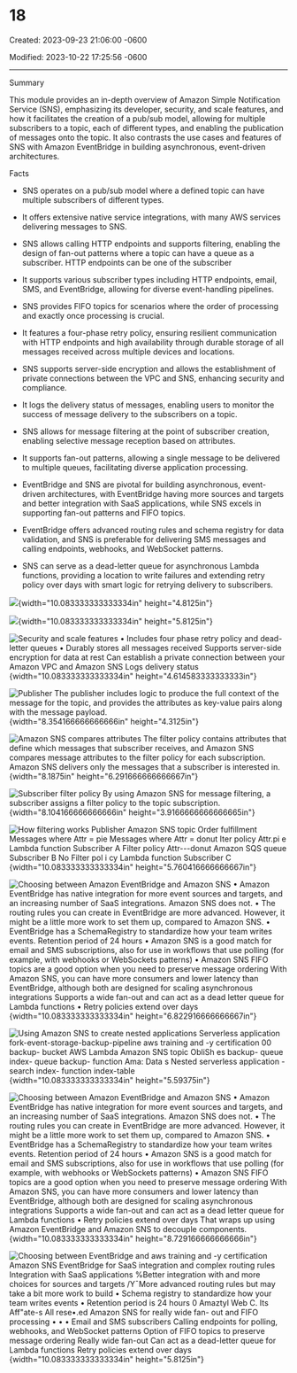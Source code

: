 # 18

Created: 2023-09-23 21:06:00 -0600

Modified: 2023-10-22 17:25:56 -0600

---

Summary

This module provides an in-depth overview of Amazon Simple Notification Service (SNS), emphasizing its developer, security, and scale features, and how it facilitates the creation of a pub/sub model, allowing for multiple subscribers to a topic, each of different types, and enabling the publication of messages onto the topic. It also contrasts the use cases and features of SNS with Amazon EventBridge in building asynchronous, event-driven architectures.

Facts

- SNS operates on a pub/sub model where a defined topic can have multiple subscribers of different types.
- It offers extensive native service integrations, with many AWS services delivering messages to SNS.
- SNS allows calling HTTP endpoints and supports filtering, enabling the design of fan-out patterns where a topic can have a queue as a subscriber. HTTP endpoints can be one of the subscriber



- It supports various subscriber types including HTTP endpoints, email, SMS, and EventBridge, allowing for diverse event-handling pipelines.
- SNS provides FIFO topics for scenarios where the order of processing and exactly once processing is crucial.
- It features a four-phase retry policy, ensuring resilient communication with HTTP endpoints and high availability through durable storage of all messages received across multiple devices and locations.
- SNS supports server-side encryption and allows the establishment of private connections between the VPC and SNS, enhancing security and compliance.
- It logs the delivery status of messages, enabling users to monitor the success of message delivery to the subscribers on a topic.
- SNS allows for message filtering at the point of subscriber creation, enabling selective message reception based on attributes.
- It supports fan-out patterns, allowing a single message to be delivered to multiple queues, facilitating diverse application processing.
- EventBridge and SNS are pivotal for building asynchronous, event-driven architectures, with EventBridge having more sources and targets and better integration with SaaS applications, while SNS excels in supporting fan-out patterns and FIFO topics.
- EventBridge offers advanced routing rules and schema registry for data validation, and SNS is preferable for delivering SMS messages and calling endpoints, webhooks, and WebSocket patterns.
- SNS can serve as a dead-letter queue for asynchronous Lambda functions, providing a location to write failures and extending retry policy over days with smart logic for retrying delivery to subscribers.



![](../../../media/AWS-Developing-Serverless-Solutions-on-AWS-Module-5-18-image1.png){width="10.083333333333334in" height="4.8125in"}



![](../../../media/AWS-Developing-Serverless-Solutions-on-AWS-Module-5-18-image2.png){width="10.083333333333334in" height="5.8125in"}





![Security and scale features • Includes four phase retry policy and dead-letter queues • Durably stores all messages received Supports server-side encryption for data at rest Can establish a private connection between your Amazon VPC and Amazon SNS Logs delivery status ](../../../media/AWS-Developing-Serverless-Solutions-on-AWS-Module-5-18-image3.png){width="10.083333333333334in" height="4.614583333333333in"}



![Publisher The publisher includes logic to produce the full context of the message for the topic, and provides the attributes as key-value pairs along with the message payload. ](../../../media/AWS-Developing-Serverless-Solutions-on-AWS-Module-5-18-image4.png){width="8.354166666666666in" height="4.3125in"}



![Amazon SNS compares attributes The filter policy contains attributes that define which messages that subscriber receives, and Amazon SNS compares message attributes to the filter policy for each subscription. Amazon SNS delivers only the messages that a subscriber is interested in. ](../../../media/AWS-Developing-Serverless-Solutions-on-AWS-Module-5-18-image5.png){width="8.1875in" height="6.291666666666667in"}



![Subscriber filter policy By using Amazon SNS for message filtering, a subscriber assigns a filter policy to the topic subscription. ](../../../media/AWS-Developing-Serverless-Solutions-on-AWS-Module-5-18-image6.png){width="8.104166666666666in" height="3.9166666666666665in"}



![How filtering works Publisher Amazon SNS topic Order fulfillment Messages where Attr = pie Messages where Attr = donut Iter policy Attr.pi e Lambda function Subscriber A Filter policy Attr---donut Amazon SQS queue Subscriber B No Filter pol i cy Lambda function Subscriber C ](../../../media/AWS-Developing-Serverless-Solutions-on-AWS-Module-5-18-image7.png){width="10.083333333333334in" height="5.760416666666667in"}





![Choosing between Amazon EventBridge and Amazon SNS • Amazon EventBridge has native integration for more event sources and targets, and an increasing number of SaaS integrations. Amazon SNS does not. • The routing rules you can create in EventBridge are more advanced. However, it might be a little more work to set them up, compared to Amazon SNS. • EventBridge has a SchemaRegistry to standardize how your team writes events. Retention period of 24 hours • Amazon SNS is a good match for email and SMS subscriptions, also for use in workflows that use polling (for example, with webhooks or WebSockets patterns) • Amazon SNS FIFO topics are a good option when you need to preserve message ordering With Amazon SNS, you can have more consumers and lower latency than EventBridge, although both are designed for scaling asynchronous integrations Supports a wide fan-out and can act as a dead letter queue for Lambda functions • Retry policies extend over days ](../../../media/AWS-Developing-Serverless-Solutions-on-AWS-Module-5-18-image8.png){width="10.083333333333334in" height="6.822916666666667in"}



![Using Amazon SNS to create nested applications Serverless application fork-event-storage-backup-pipeline aws training and -y certification 00 backup- bucket AWS Lambda Amazon SNS topic ObliSh es backup- queue index- queue backup- function Ama: Data s Nested serverless application - search index- function index-table ](../../../media/AWS-Developing-Serverless-Solutions-on-AWS-Module-5-18-image9.png){width="10.083333333333334in" height="5.59375in"}



![Choosing between Amazon EventBridge and Amazon SNS • Amazon EventBridge has native integration for more event sources and targets, and an increasing number of SaaS integrations. Amazon SNS does not. • The routing rules you can create in EventBridge are more advanced. However, it might be a little more work to set them up, compared to Amazon SNS. • EventBridge has a SchemaRegistry to standardize how your team writes events. Retention period of 24 hours • Amazon SNS is a good match for email and SMS subscriptions, also for use in workflows that use polling (for example, with webhooks or WebSockets patterns) • Amazon SNS FIFO topics are a good option when you need to preserve message ordering With Amazon SNS, you can have more consumers and lower latency than EventBridge, although both are designed for scaling asynchronous integrations Supports a wide fan-out and can act as a dead letter queue for Lambda functions • Retry policies extend over days That wraps up using Amazon EventBridge and Amazon SNS to decouple components. ](../../../media/AWS-Developing-Serverless-Solutions-on-AWS-Module-5-18-image10.png){width="10.083333333333334in" height="8.729166666666666in"}







![Choosing between EventBridge and aws training and -y certification Amazon SNS EventBridge for SaaS integration and complex routing rules Integration with SaaS applications %Better integration with and more choices for sources and targets /Y¯More advanced routing rules but may take a bit more work to build • Schema registry to standardize how your team writes events • Retention period is 24 hours 0 Amaztyl Web C. Its Aff"ate-s All rese•.ed Amazon SNS for really wide fan- out and FIFO processing • • • Email and SMS subscribers Calling endpoints for polling, webhooks, and WebSocket patterns Option of FIFO topics to preserve message ordering Really wide fan-out Can act as a dead-letter queue for Lambda functions Retry policies extend over days ](../../../media/AWS-Developing-Serverless-Solutions-on-AWS-Module-5-18-image11.png){width="10.083333333333334in" height="5.8125in"}













